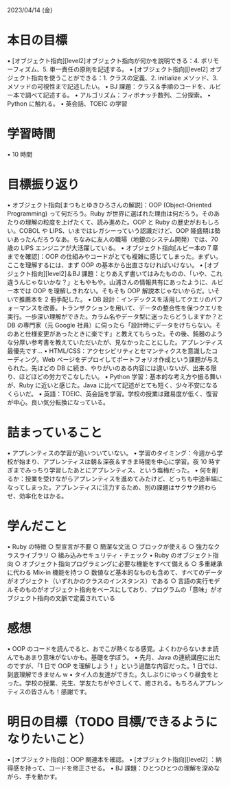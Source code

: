 2023/04/14 (金)

# 本日の目標

• [オブジェクト指向][level2]オブジェクト指向が何かを説明できる：4. ポリモーフィズム、5. 単一責任の原則を記述する。
• [オブジェクト指向][level2] オブジェクト指向を使うことができる：1. クラスの定義、2. initialize メソッド、3. メソッドの可視性まで記述したい。
• BJ 課題：クラス＆手順のコードを、ルビー本で調べて記述する。
• アルゴリズム：フィボナッチ数列、二分探索。
• Python に触れる。
• 英会話、TOEIC の学習

# 学習時間

• 10 時間

# 目標振り返り

• オブジェクト指向[まつもとゆきひろさんの解説]：OOP (Object-Oriented Programming) って何だろう。Ruby が世界に選ばれた理由は何だろう。そのあたりの理解の粒度を上げたくて、読み進めた。OOP と Ruby の歴史がおもしろい。COBOL や LIPS、いまではレガシーっていう認識だけど、OOP 隆盛期は勢いあったんだろうなあ。ちなみに友人の職場（地銀のシステム開発）では、70 歳の LIPS エンジニアが大活躍している。
• オブジェクト指向[ルビー本の７章までを確認]：OOP の仕組みやコードがとても複雑に感じてしまった。まずい。ここを理解するには、まず OOP の基本から出直さなければいけない。
• [オブジェクト指向][level2]＆BJ 課題：とりあえず書いてはみたものの、「いや、これ違うんじゃないかな？」ともやもや。山浦さんの情報共有にあったように、ルビー本では OOP を理解しきれない。そもそも OOP 解説本じゃないからだ。いそいで推薦本を 2 冊手配した。
• DB 設計：インデックスを活用してクエリのパフォーマンスを改善。トランザクションを用いて、データの整合性を保つクエリを実行。一歩深い理解ができた。カラム名やデータ型に迷ったらどうしますか？と DB の専門家（元 Google 社員）に伺ったら「設計時にデータをけちらない。そのあと仕様変更があったときに楽です」と教えてもらった。その後、鈍器のような分厚い参考書を教えていただいたが、見なかったことにした。アプレンティス最優先です...
• HTML/CSS：アクセシビリティとセマンティクスを意識したコーディング。Web ページをデプロイしてポートフォリオ作成という課題が与えられた。先ほどの DB に続き、やりがいのある内容には違いないが、出来る限り、ほどほどの労力でこなしたい。
• Python 学習：基本的な考え方や振る舞いが、Ruby に近いと感じた。Java に比べて記述がとても短く、少々不安になるくらいだ。
• 英語：TOEIC、英会話を学習。学校の授業は難易度が低く、復習が中心。良い気分転換になっている。

# 詰まっていること

• アプレンティスの学習が追いついていない。
• 学習のタイミング：今週から学校が始まり、アプレンティスは朝＆深夜＆すきま時間を中心に学習。夜 10 時すぎまでみっちり学習したあとにアプレンティス、という塩梅だった。
• 何を削るか：授業を受けながらアプレンティスを進めてみたけど、どっちも中途半端になってしまった。アプレンティスに注力するため、別の課題はサクサク終わらせ、効率化をはかる。

# 学んだこと

• Ruby の特徴
○ 型宣言が不要
○ 簡潔な文法
○ ブロックが使える
○ 強力なクラスライブラリ
○ 組み込みセキュリティ・チェック
• Ruby のオブジェクト指向
○ オブジェクト指向プログラミングに必要な機能をすべて備える
○ 多重継承に代わる Mix-in 機能を持つ
○ 数値など基本的なものも含めて、すべてのデータがオブジェクト（いずれかのクラスのインスタンス）である
○ 言語の実行モデルそのものがオブジェクト指向をベースにしており、プログラムの「意味」がオブジェクト指向の文脈で定義されている

# 感想

• OOP のコードを読んでると、おでこが熱くなる感覚。よくわからないまま読んでもあまり意味がないかも。基礎を学ぼう。
• 先月、Java の連続講座に出たのですが、「1 日で OOP を理解しよう！」という過酷な内容だった。1 日では、到底理解できません w
• タイ人の友達ができた。久しぶりにゆっくり昼食をとった。学校の授業、先生、学友たちがやさしくて、癒される。もちろんアプレンティスの皆さんも！感謝です。

# 明日の目標（TODO 目標/できるようになりたいこと）

• [オブジェクト指向]：OOP 関連本を確認。
• [オブジェクト指向][level2] ：納得感を持って、コードを修正させる。
• BJ 課題：ひとつひとつの理解を深めながら、手を動かす。
